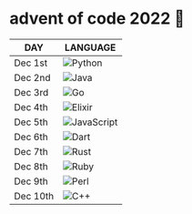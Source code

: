 # advent of code 2022 🎄

| DAY      | LANGUAGE                                                                                                                     |
| -------- | ---------------------------------------------------------------------------------------------------------------------------- |
| Dec 1st  | ![Python](https://img.shields.io/badge/python-3670A0?style=for-the-badge&logo=python&logoColor=ffdd54)                       |
| Dec 2nd  | ![Java](https://img.shields.io/badge/java-%23ED8B00.svg?style=for-the-badge&logo=java&logoColor=white)                       |
| Dec 3rd  | ![Go](https://img.shields.io/badge/go-%2300ADD8.svg?style=for-the-badge&logo=go&logoColor=white)                             |
| Dec 4th  | ![Elixir](https://img.shields.io/badge/elixir-%234B275F.svg?style=for-the-badge&logo=elixir&logoColor=white)                 |
| Dec 5th  | ![JavaScript](https://img.shields.io/badge/javascript-%23323330.svg?style=for-the-badge&logo=javascript&logoColor=%23F7DF1E) |
| Dec 6th  | ![Dart](https://img.shields.io/badge/dart-%230175C2.svg?style=for-the-badge&logo=dart&logoColor=white)                       |
| Dec 7th  | ![Rust](https://img.shields.io/badge/rust-%23000000.svg?style=for-the-badge&logo=rust&logoColor=white)                       |
| Dec 8th  | ![Ruby](https://img.shields.io/badge/ruby-%23CC342D.svg?style=for-the-badge&logo=ruby&logoColor=white)                       |
| Dec 9th  | ![Perl](https://img.shields.io/badge/perl-%2339457E.svg?style=for-the-badge&logo=perl&logoColor=white)                       |
| Dec 10th | ![C++](https://img.shields.io/badge/c++-%2300599C.svg?style=for-the-badge&logo=c%2B%2B&logoColor=white)                      |
